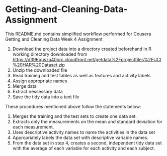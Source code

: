 # Getting-and-Cleaning-Data-Assignment
This README.md contains simplified workflow performed for Cousera Getting and Cleaning Data Week 4 Assignment
  
  1.  Download the project data into a directory created beforehand in R working directory
    downloaded from https://d396qusza40orc.cloudfront.net/getdata%2Fprojectfiles%2FUCI%20HAR%20Dataset.zip
  2.  Unzip the downloaded file
  3.  Read training and test tables as well as features and activity labels
  4.  Assign appropriate names
  5.  Merge data
  6.  Extract nessessary data
  7.  Save the tidy data into a text file

These procedures mentioned above follow the statements below:

  1)  Merges the training and the test sets to create one data set.
  2)  Extracts only the measurements on the mean and standard deviation for each measurement.
  3)  Uses descriptive activity names to name the activities in the data set
  4)  Appropriately labels the data set with descriptive variable names.
  5)  From the data set in step 4, creates a second, independent tidy data set with the average of each variable for each activity and each subject.
